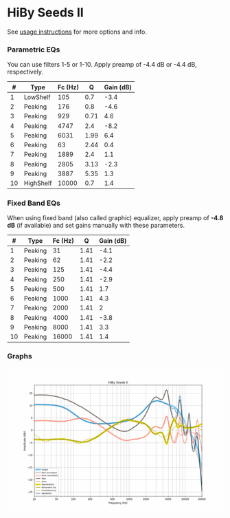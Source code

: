 # HiBy Seeds II
See [usage instructions](https://github.com/jaakkopasanen/AutoEq#usage) for more options and info.

### Parametric EQs
You can use filters 1-5 or 1-10. Apply preamp of -4.4 dB or -4.4 dB, respectively.

|   # | Type      |   Fc (Hz) |    Q |   Gain (dB) |
|-----|-----------|-----------|------|-------------|
|   1 | LowShelf  |       105 | 0.7  |        -3.4 |
|   2 | Peaking   |       176 | 0.8  |        -4.6 |
|   3 | Peaking   |       929 | 0.71 |         4.6 |
|   4 | Peaking   |      4747 | 2.4  |        -8.2 |
|   5 | Peaking   |      6031 | 1.99 |         6.4 |
|   6 | Peaking   |        63 | 2.44 |         0.4 |
|   7 | Peaking   |      1889 | 2.4  |         1.1 |
|   8 | Peaking   |      2805 | 3.13 |        -2.3 |
|   9 | Peaking   |      3887 | 5.35 |         1.3 |
|  10 | HighShelf |     10000 | 0.7  |         1.4 |

### Fixed Band EQs
When using fixed band (also called graphic) equalizer, apply preamp of **-4.8 dB** (if available) and set gains manually with these parameters.

|   # | Type    |   Fc (Hz) |    Q |   Gain (dB) |
|-----|---------|-----------|------|-------------|
|   1 | Peaking |        31 | 1.41 |        -4.1 |
|   2 | Peaking |        62 | 1.41 |        -2.2 |
|   3 | Peaking |       125 | 1.41 |        -4.4 |
|   4 | Peaking |       250 | 1.41 |        -2.9 |
|   5 | Peaking |       500 | 1.41 |         1.7 |
|   6 | Peaking |      1000 | 1.41 |         4.3 |
|   7 | Peaking |      2000 | 1.41 |         2   |
|   8 | Peaking |      4000 | 1.41 |        -3.8 |
|   9 | Peaking |      8000 | 1.41 |         3.3 |
|  10 | Peaking |     16000 | 1.41 |         1.4 |

### Graphs
![](./HiBy%20Seeds%20II.png)
